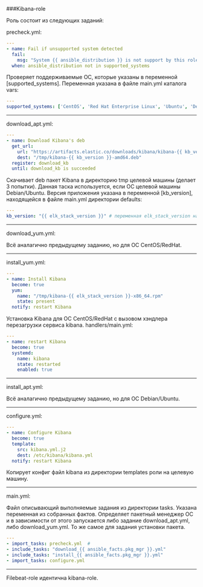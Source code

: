 ###Kibana-role
 
Роль состоит из следующих заданий:

precheck.yml:
```yaml
---
- name: Fail if unsupported system detected
  fail:
    msg: "System {{ ansible_distribution }} is not support by this role"
  when: ansible_distribution not in supported_systems
```

Проверяет поддерживаемые ОС, которые указаны в переменной [supported_systems].
Переменная указана в файле main.yml каталога vars:
```yaml
---
supported_systems: ['CentOS', 'Red Hat Enterprise Linux', 'Ubuntu', 'Debian']
```
---
download_apt.yml:
```yaml
---
- name: Download Kibana's deb
  get_url:
    url: "https://artifacts.elastic.co/downloads/kibana/kibana-{{ kb_version }}-amd64.deb"
    dest: "/tmp/kibana-{{ kb_version }}-amd64.deb"
  register: download_kb
  until: download_kb is succeeded

```
Скачивает deb пакет Kibana в директорию tmp целевой машины (делает 3 попытки). Данная таска используется, если ОС целевой машины Debian/Ubuntu. 
Версия приложения указана в переменной [kb_version], находящейся в файле main.yml директории defaults:
```yaml
---
kb_version: "{{ elk_stack_version }}" # переменная elk_stack_version находится в group_vars
```
---
download_yum.yml:

Всё аналагично предыдущему заданию, но для ОС CentOS/RedHat.

---
install_yum.yml:
```yaml
---
- name: Install Kibana
  become: true
  yum:
    name: "/tmp/kibana-{{ elk_stack_version }}-x86_64.rpm"
    state: present
  notify: restart Kibana
```
Установка Kibana для ОС CentOS/RedHat с вызовом хэндлера перезагрузки сервиса kibana.
handlers/main.yml:
```yaml
---
- name: restart Kibana
  become: true
  systemd:
    name: kibana
    state: restarted
    enabled: true

```
---
install_apt.yml:

Всё аналагично предыдущему заданию, но для ОС Debian/Ubuntu.

---
configure.yml:
```yaml
---
- name: Configure Kibana
  become: true
  template:
    src: kibana.yml.j2
    dest: /etc/kibana/kibana.yml
  notify: restart Kibana
```
Копирует конфиг файл kibana из директории templates роли на целевую машину.

---
main.yml:

Файл описывающий выполняемые задания из директории tasks. Указана переменная из собранных фактов. 
Определяет пакетный менеджер ОС и в зависимости от этого запускается либо задание download_apt.yml, либо
download_yum.yml. То же самое для задания установки пакета.
```yaml
---
- import_tasks: precheck.yml  # 
- include_tasks: "download_{{ ansible_facts.pkg_mgr }}.yml"
- include_tasks: "install_{{ ansible_facts.pkg_mgr }}.yml" 
- import_tasks: configure.yml
```
---

Filebeat-role идентична kibana-role.